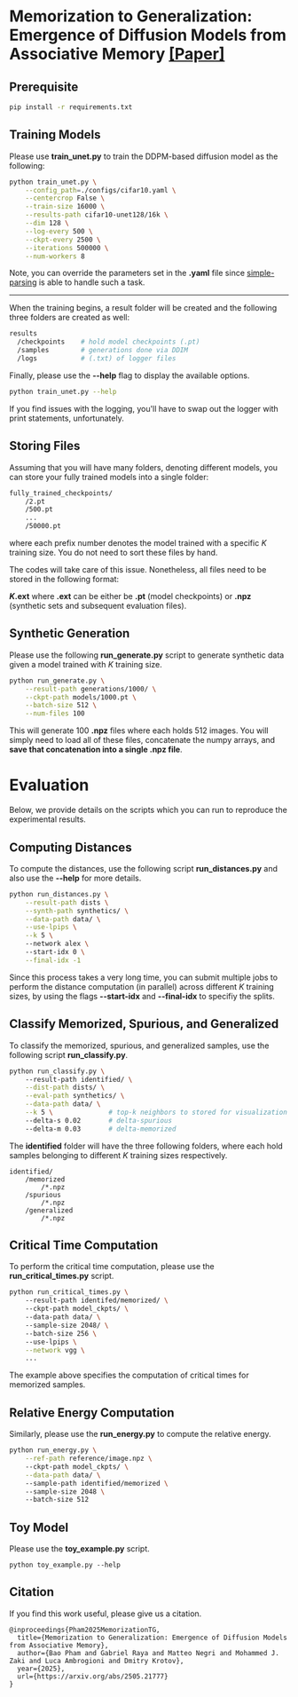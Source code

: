 # Memorization to Generalization: Emergence of Diffusion Models from Associative Memory [[Paper]](https://arxiv.org/abs/2505.21777)

## Prerequisite
```bash
pip install -r requirements.txt
```

## Training Models
Please use **train_unet.py** to train the DDPM-based diffusion model as the following:
```bash
python train_unet.py \
    --config_path=./configs/cifar10.yaml \
    --centercrop False \
    --train-size 16000 \
    --results-path cifar10-unet128/16k \
    --dim 128 \
    --log-every 500 \
    --ckpt-every 2500 \
    --iterations 500000 \
    --num-workers 8
```
Note, you can override the parameters set in the **.yaml** file since [simple-parsing](https://github.com/lebrice/SimpleParsing) is able to handle such a task.

---
When the training begins, a result folder will be created and the following three folders are created as well:
```bash
results
  /checkpoints    # hold model checkpoints (.pt)
  /samples        # generations done via DDIM 
  /logs           # (.txt) of logger files
```
Finally, please use the **--help** flag to display the available options. 
```bash
python train_unet.py --help
```
If you find issues with the logging, you'll have to swap out the logger with print statements, unfortunately.

## Storing Files
Assuming that you will have many folders, denoting different models, you can store your fully trained models into a single folder:
```bash
fully_trained_checkpoints/
    /2.pt
    /500.pt 
    ...
    /50000.pt
```
where each prefix number denotes the model trained with a specific $K$ training size. You do not need to sort these files by hand. 

The codes will take care of this issue. Nonetheless, all files need to be stored in the following format: 

**$K$.ext** where **.ext** can be either be **.pt** (model checkpoints) or **.npz** (synthetic sets and subsequent evaluation files). 

## Synthetic Generation
Please use the following **run_generate.py** script to generate synthetic data given a model trained with $K$ training size.
```bash
python run_generate.py \
    --result-path generations/1000/ \
    --ckpt-path models/1000.pt \
    --batch-size 512 \
    --num-files 100
```
This will generate 100 **.npz** files where each holds 512 images. You will simply need to load all of these files, concatenate the numpy arrays, and **save that concatenation into a single .npz file**.

# Evaluation
Below, we provide details on the scripts which you can run to reproduce the experimental results.

## Computing Distances 
To compute the distances, use the following script **run_distances.py** and also use the **--help** for more details.
```bash
python run_distances.py \
    --result-path dists \
    --synth-path synthetics/ \
    --data-path data/ \
    --use-lpips \
    --k 5 \         
    --network alex \ 
    --start-idx 0 \
    --final-idx -1
```
Since this process takes a very long time, you can submit multiple jobs to perform the distance computation (in parallel) across different $K$ training sizes, by using the flags **--start-idx** and **--final-idx** to specifiy the splits. 

## Classify Memorized, Spurious, and Generalized 
To classify the memorized, spurious, and generalized samples, use the following script **run_classify.py**.
```bash
python run_classify.py \ 
    --result-path identified/ \
    --dist-path dists/ \
    --eval-path synthetics/ \
    --data-path data/ \
    --k 5 \              # top-k neighbors to stored for visualization
    --delta-s 0.02       # delta-spurious
    --delta-m 0.03       # delta-memorized
```
The **identified** folder will have the three following folders, where each hold samples belonging to different $K$ training sizes respectively.
```
identified/
    /memorized
        /*.npz
    /spurious
        /*.npz
    /generalized
        /*.npz
```

## Critical Time Computation
To perform the critical time computation, please use the **run_critical_times.py** script.
```bash
python run_critical_times.py \ 
    --result-path identifed/memorized/ \ 
    --ckpt-path model_ckpts/ \ 
    --data-path data/ \ 
    --sample-size 2048/ \ 
    --batch-size 256 \ 
    --use-lpips \
    --network vgg \
    ...
```
The example above specifies the computation of critical times for memorized samples. 
## Relative Energy Computation
Similarly, please use the **run_energy.py** to compute the relative energy. 
```bash 
python run_energy.py \
    --ref-path reference/image.npz \ 
    --ckpt-path model_ckpts/ \
    --data-path data/ \ 
    --sample-path identified/memorized \ 
    --sample-size 2048 \ 
    --batch-size 512 
```
## Toy Model
Please use the **toy_example.py** script.
```
python toy_example.py --help
```

## Citation 
If you find this work useful, please give us a citation.
```
@inproceedings{Pham2025MemorizationTG,
  title={Memorization to Generalization: Emergence of Diffusion Models from Associative Memory},
  author={Bao Pham and Gabriel Raya and Matteo Negri and Mohammed J. Zaki and Luca Ambrogioni and Dmitry Krotov},
  year={2025},
  url={https://arxiv.org/abs/2505.21777}
}
```


